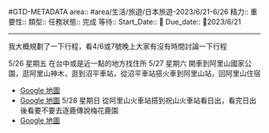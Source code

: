 #GTD-METADATA 
area:: #area/生活/旅遊/日本旅遊-2023/6/21-6/26
精力:: 
重要性::
類型:: 
任務狀態:: 完成
等待::
Start_Date:: 🛫
Due_date:: 📅2023/6/21

--- 

我大概規劃了一下行程，看4/6或7號晚上大家有沒有時間討論一下行程

5/26 星期五
在台中或是近一點的地方找住所
5/27 星期六
開車到阿里山國家公園，逛阿里山神木，逛到沼平車站，從沼平車站搭火車到阿里山站，回阿里山住宿
- [Google 地圖](https://goo.gl/maps/LGE73qzJWKyhYRP26)
- [Google 地圖](https://goo.gl/maps/hQzQpE7Nr1uukozN9)
5/28 星期日
從阿里山火車站搭到祝山火車站看日出，看完日出後看要不要去逐鹿傳說梅花鹿園
- [Google 地圖](https://goo.gl/maps/ossB51YASqgVLQ7y9)



